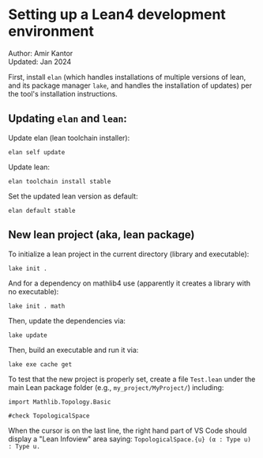 # Setting up a Lean4 development environment

Author: Amir Kantor  
Updated: Jan 2024

First, install `elan` (which handles installations of multiple versions of lean, and its package manager `lake`, and handles the installation of updates) per the tool's installation instructions.

## Updating `elan` and `lean`:

Update elan (lean toolchain installer):

```
elan self update
```

Update lean:

```
elan toolchain install stable
```

Set the updated lean version as default:

```
elan default stable
```

## New lean project (aka, lean package)

To initialize a lean project in the current directory (library and executable):

```
lake init .
```

And for a dependency on mathlib4 use (apparently it creates a library with no executable):

```
lake init . math
```

Then, update the dependencies via:

```
lake update
```

Then, build an executable and run it via:

```
lake exe cache get
```

To test that the new project is properly set, create a file `Test.lean` under the main Lean package folder (e.g., `my_project/MyProject/`) including:

```
import Mathlib.Topology.Basic

#check TopologicalSpace
```

When the cursor is on the last line, the right hand part of VS Code should display a "Lean Infoview" area saying: `TopologicalSpace.{u} (α : Type u) : Type u.`
